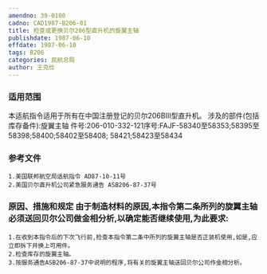 ```yaml
---
amendno: 39-0100
cadno: CAD1987-B206-01
title: 检查或更换贝尔206型直升机的旋翼主轴
publishdate: 1987-06-10
effdate: 1987-06-10
tags: B206
categories: 民航总局
author: 王克俭
---
```


### 适用范围 
本适航指令适用于所有在中国注册登记的贝尔206BⅢ型直升机。     涉及的部件(包括库存备件):旋翼主轴 件号:206-010-332-121序号:FAJF-58340至58353;58395至58398;58400;58402至58408;
58421;58423至58434

<!--more-->
### 参考文件
    1.美国联邦航空局适航指令 AD87-10-11号
    2.美国贝尔直升机公司紧急服务通告 ASB206-87-37号

### 原因、措施和规定     由于制造材料的原因,本指令第二条所列的旋翼主轴必须送回贝尔公司做金相分析,以确定能否继续使用,为此要求: 
    1.在收到本指令后的下次飞行前,检查本指令第二条中所列的旋翼主轴是否正装机使用,如是,应立即拆下并换上可用件。
    2.检查库存的旋翼主轴。 
    3.按服务通告ASB206-87-37中说明的程序,将有关的旋翼主轴送回贝尔公司作金相分析。

  
